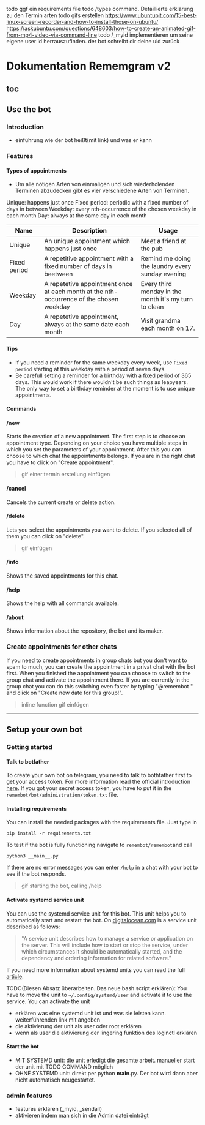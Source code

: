 todo ggf ein requirements file
todo /types command. Detaillierte erklärung zu den Termin arten
todo gifs erstellen https://www.ubuntupit.com/15-best-linux-screen-recorder-and-how-to-install-those-on-ubuntu/
https://askubuntu.com/questions/648603/how-to-create-an-animated-gif-from-mp4-video-via-command-line
todo /_myid implementieren um seine eigene user id herrauszufinden. der bot schreibt dir deine uid zurück

# Dokumentation Rememgram v2


## toc

## Use the bot

### Introduction
- einführung wie der bot heißt(mit link) und was er kann

### Features
#### Types of appointments
- Um alle nötigen Arten von einmaligen und sich wiederholenden Terminen abzudecken gibt es vier verschiedene Arten von Terminen.

Unique:  happens just once
Fixed period:  periodic with a fixed number of days in between
Weekday:  every nth-occurrence of the chosen weekday in each month
Day:  always at the same day in each month


| Name | Description | Usage |
| ---- | ----------- | ------- |
| Unique | An unique appointment which happens just once | Meet a friend at the pub |
| Fixed period | A repetitive appointment with a fixed number of days in beetween | Remind me doing the laundry every sunday evening |
| Weekday | A repetetive appointment once at each month at the nth-occurrence of the chosen weekday  | Every third monday in the month it's my turn to clean |
| Day | A repetetive appointment, always at the same date each month | Visit grandma each month on 17. |

#### Tips
- If you need a reminder for the same weekday every week, use ```Fixed period``` starting at this weekday with a period of seven days.
- Be carefull setting a reminder for a birthday with a fixed period of 365 days. This would work if there wouldn't be such things as leapyears. The only way to set a birthday reminder at the moment is to use unique appointments.



#### Commands
#### /new
Starts the creation of a new appointment.
The first step is to choose an appointment type.
Depending on your choice you have multiple steps in which you set the parameters of your appointment. After this you can choose to which chat the appointments belongs. If you are in the right chat you have to click on "Create appointment". 
> gif einer termin erstellung einfügen

#### /cancel
Cancels the current create or delete action.

#### /delete
Lets you select the appointments you want to delete. If you selected all of them you can click on "delete".
> gif einfügen

#### /info
Shows the saved appointments for this chat.

#### /help
Shows the help with all commands available.

#### /about
Shows information about the repository, the bot and its maker.

### Create appointments for other chats
If you need to create appointments in group chats but you don't want to spam to much, you can create the appointment in a privat chat with the bot first. When you finished the appointment you can choose to switch to the group chat and activate the appointment there. If you are currently in the group chat you can do this switching even faster by typing "@remembot " and click on "Create new date for this group!".
> inline function gif einfügen


----


## Setup your own bot
### Getting started
#### Talk to botfather
To create your own bot on telegram, you need to talk to bothfather first to get your access token. For more information read the official introduction [here](https://core.telegram.org/bots).
If you got your secret access token, you have to put it in the `remembot/bot/administration/token.txt` file.

#### Installing requirements
You can install the needed packages with the requirements file. Just type in 
```
pip install -r requirements.txt
```
To test if the bot is fully functioning navigate to `remembot/remembot`and call
```
python3 __main__.py
```
If there are no error messages you can enter `/help` in a chat with your bot to see if the bot responds.
> gif starting the bot, calling /help

#### Activate systemd service unit
You can use the systemd service unit for this bot. This unit helps you to automatically start and restart the bot. On [digitalocean.com](https://www.digitalocean.com/community/tutorials/understanding-systemd-units-and-unit-files) is a service unit described as follows:
> "A service unit describes how to manage a service or application on the server. This will include how to start or stop the service, under which circumstances it should be automatically started, and the dependency and ordering information for related software."

If you need more information about systemd units you can read the full [article](https://www.digitalocean.com/community/tutorials/understanding-systemd-units-and-unit-files).

TODO(Diesen Absatz überarbeiten. Das neue bash script erklären):
You have to move the unit to `~/.config/systemd/user` and activate it to use the service. You can activate the unit 
- erklären was eine systemd unit ist und was sie leisten kann. weiterführenden link mit angeben
- die aktivierung der unit als user oder root erklären
- wenn als user die aktivierung der lingering funktion des loginctl erklären

#### Start the bot

- MIT SYSTEMD unit: die unit erledigt die gesamte arbeit. manueller start der unit mit TODO COMMAND möglich
- OHNE SYSTEMD unit: direkt per python __main__.py. Der bot wird dann aber nicht automatisch neugestartet.


### admin features
- features erklären (_myid, _sendall)
- aktivieren indem man sich in die Admin datei einträgt


